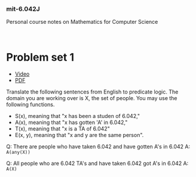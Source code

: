 ### mit-6.042J

Personal course notes on Mathematics for Computer Science

<br>

# Problem set 1

- [Video](http://ocw.mit.edu/courses/electrical-engineering-and-computer-science/6-042j-mathematics-for-computer-science-fall-2010/video-lectures/lecture-1-introduction-and-proofs)
- [PDF](http://ocw.mit.edu/courses/electrical-engineering-and-computer-science/6-042j-mathematics-for-computer-science-fall-2010/assignments/MIT6_042JF10_assn01.pdf)

Translate the following sentences from English to predicate logic. The domain you are working over is X, the set of people. You may use the following functions.

- S(x), meaning that "x has been a studen of 6.042,"
- A(x), meaning that "x has gotten 'A' in 6.042,"
- T(x), meaning that "x is a TA of 6.042"
- E(x, y), meaning that "x and y are the same person".
 
Q: There are people who have taken 6.042 and have gotten A's in 6.042
A: `A(any(X))`

Q: All people who are 6.042 TA's and have taken 6.042 got A's in 6.042
A: `A(X)`
